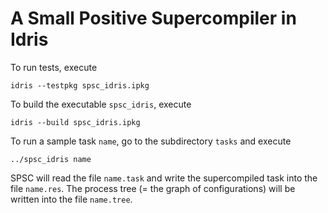 # A Small Positive Supercompiler in Idris

To run tests, execute
```
idris --testpkg spsc_idris.ipkg
```

To build the executable `spsc_idris`, execute
```
idris --build spsc_idris.ipkg
```

To run a sample task `name`, go to the subdirectory `tasks` and
execute
```
../spsc_idris name
```

SPSC will read the file `name.task` and write the supercompiled
task into the file `name.res`. The process tree (= the graph of
configurations) will be written into the file `name.tree`.
